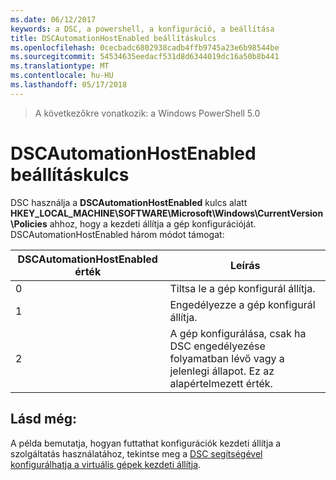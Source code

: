 ```yaml
---
ms.date: 06/12/2017
keywords: a DSC, a powershell, a konfiguráció, a beállítása
title: DSCAutomationHostEnabled beállításkulcs
ms.openlocfilehash: 0cecbadc6802938cadb4ffb9745a23e6b98544be
ms.sourcegitcommit: 54534635eedacf531d8d6344019dc16a50b8b441
ms.translationtype: MT
ms.contentlocale: hu-HU
ms.lasthandoff: 05/17/2018
---
```

>A következőkre vonatkozik: a Windows PowerShell 5.0

# <a name="dscautomationhostenabled-registry-key"></a>DSCAutomationHostEnabled beállításkulcs

DSC használja a **DSCAutomationHostEnabled** kulcs alatt **HKEY_LOCAL_MACHINE\SOFTWARE\Microsoft\Windows\CurrentVersion\Policies** ahhoz, hogy a kezdeti állítja a gép konfigurációját.
DSCAutomationHostEnabled három módot támogat:

|  DSCAutomationHostEnabled érték  |  Leírás   |
|---|---|
0 | Tiltsa le a gép konfigurál állítja. |
1 | Engedélyezze a gép konfigurál állítja. |
2 | A gép konfigurálása, csak ha DSC engedélyezése folyamatban lévő vagy a jelenlegi állapot. Ez az alapértelmezett érték. |

## <a name="see-also"></a>Lásd még:

A példa bemutatja, hogyan futtathat konfigurációk kezdeti állítja a szolgáltatás használatához, tekintse meg a [DSC segítségével konfigurálhatja a virtuális gépek kezdeti állítja](bootstrapDsc.md).